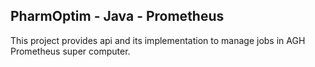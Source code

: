 PharmOptim - Java - Prometheus
-----------------------------------------
This project provides api and its implementation
to manage jobs in AGH Prometheus super computer.
